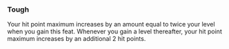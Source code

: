 ### Tough

Your hit point maximum increases by an amount equal to twice your level when you gain this feat. Whenever you gain a level thereafter, your hit point maximum increases by an additional 2 hit points.
